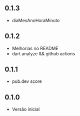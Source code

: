 ## 0.1.3

- diaMesAnoHoraMinuto

## 0.1.2

- Melhorias no README
- dart analyze && github actions

## 0.1.1

- pub.dev score

## 0.1.0

- Versão inicial
